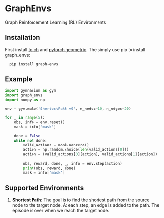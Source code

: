# GraphEnvs
Graph Reinforcement Learning (RL) Environments

## Installation

First install [torch](https://pytorch.org/) and [pytorch geometric](https://pytorch-geometric.readthedocs.io/en/latest/notes/installation.html). The simply use pip to install graph_envs:
```bash
  pip install graph-envs
```
  
## Example 

```python
import gymnasium as gym 
import graph_envs
import numpy as np

env = gym.make('ShortestPath-v0', n_nodes=10, n_edges=20)

for _ in range(5):
    obs, info = env.reset()
    mask = info['mask']
    
    done = False
    while not done:
        valid_actions = mask.nonzero()
        action = np.random.choice(len(valid_actions[0]))
        action = (valid_actions[0][action], valid_actions[1][action])
        
        obs, reward, done, _, info = env.step(action)
        print(obs, reward, done)
        mask = info['mask']

```


## Supported Environments

1. **Shortest Path**: The goal is to find the shortest path from the source node to the target node. At each step, an edge is added to the path. The episode is over when we reach the target node.
